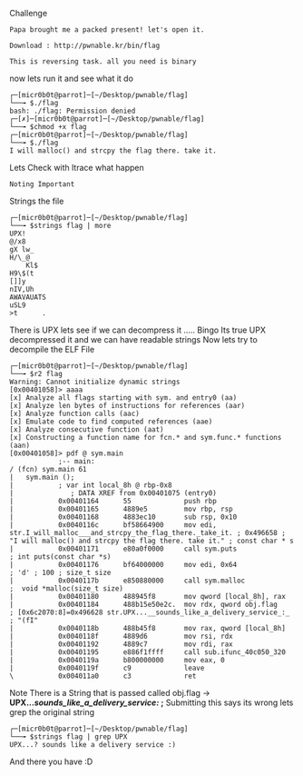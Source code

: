 Challenge 
```text
Papa brought me a packed present! let's open it.

Download : http://pwnable.kr/bin/flag

This is reversing task. all you need is binary
```
now lets run it and see what it do 
```shell
┌─[micr0b0t@parrot]─[~/Desktop/pwnable/flag]
└──╼ $./flag
bash: ./flag: Permission denied
┌─[✗]─[micr0b0t@parrot]─[~/Desktop/pwnable/flag]
└──╼ $chmod +x flag 
┌─[micr0b0t@parrot]─[~/Desktop/pwnable/flag]
└──╼ $./flag 
I will malloc() and strcpy the flag there. take it.
```
Lets Check with ltrace what happen 
```shell
Noting Important
```
Strings the file 
```shell
┌─[micr0b0t@parrot]─[~/Desktop/pwnable/flag]
└──╼ $strings flag | more
UPX!
@/x8
gX lw_
H/\_@
	Kl$
H9\$(t
[]]y
nIV,Uh
AWAVAUATS
uSL9
>t		.
```
There is UPX lets see if we can decompress it ..... Bingo Its true UPX decompressed it and we can have readable strings 
Now lets try to decompile the ELF File 
```shell
┌─[micr0b0t@parrot]─[~/Desktop/pwnable/flag]
└──╼ $r2 flag 
Warning: Cannot initialize dynamic strings
[0x00401058]> aaaa
[x] Analyze all flags starting with sym. and entry0 (aa)
[x] Analyze len bytes of instructions for references (aar)
[x] Analyze function calls (aac)
[x] Emulate code to find computed references (aae)
[x] Analyze consecutive function (aat)
[x] Constructing a function name for fcn.* and sym.func.* functions (aan)
[0x00401058]> pdf @ sym.main
            ;-- main:
/ (fcn) sym.main 61
|   sym.main ();
|           ; var int local_8h @ rbp-0x8
|              ; DATA XREF from 0x00401075 (entry0)
|           0x00401164      55             push rbp
|           0x00401165      4889e5         mov rbp, rsp
|           0x00401168      4883ec10       sub rsp, 0x10
|           0x0040116c      bf58664900     mov edi, str.I_will_malloc___and_strcpy_the_flag_there._take_it. ; 0x496658 ; "I will malloc() and strcpy the flag there. take it." ; const char * s
|           0x00401171      e80a0f0000     call sym.puts               ; int puts(const char *s)
|           0x00401176      bf64000000     mov edi, 0x64               ; 'd' ; 100 ; size_t size
|           0x0040117b      e850880000     call sym.malloc             ;  void *malloc(size_t size)
|           0x00401180      488945f8       mov qword [local_8h], rax
|           0x00401184      488b15e50e2c.  mov rdx, qword obj.flag     ; [0x6c2070:8]=0x496628 str.UPX...__sounds_like_a_delivery_service_:_ ; "(fI"
|           0x0040118b      488b45f8       mov rax, qword [local_8h]
|           0x0040118f      4889d6         mov rsi, rdx
|           0x00401192      4889c7         mov rdi, rax
|           0x00401195      e886f1ffff     call sub.ifunc_40c050_320
|           0x0040119a      b800000000     mov eax, 0
|           0x0040119f      c9             leave
\           0x004011a0      c3             ret
```
Note There is a String that is passed called obj.flag -> **UPX...__sounds_like_a_delivery_service_:_ ;**
Submitting this says its wrong lets grep the original string 
```shell
┌─[micr0b0t@parrot]─[~/Desktop/pwnable/flag]
└──╼ $strings flag | grep UPX
UPX...? sounds like a delivery service :)
```
And there you have :D 
